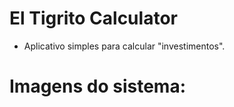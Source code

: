 <h1> El Tigrito Calculator </h1>

* Aplicativo simples para calcular "investimentos".

# Imagens do sistema:
